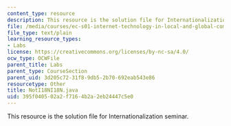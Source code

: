 ```yaml
---
content_type: resource
description: This resource is the solution file for Internationalization seminar.
file: /media/courses/ec-s01-internet-technology-in-local-and-global-communities-spring-2005-summer-2005/395f040502a2f7164b2a2eb24447c5e0_NotI18NI18N.java
file_type: text/plain
learning_resource_types:
- Labs
license: https://creativecommons.org/licenses/by-nc-sa/4.0/
ocw_type: OCWFile
parent_title: Labs
parent_type: CourseSection
parent_uid: 3d205c72-31f8-9db5-2b70-692eab543e86
resourcetype: Other
title: NotI18NI18N.java
uid: 395f0405-02a2-f716-4b2a-2eb24447c5e0
---
```

This resource is the solution file for Internationalization seminar.